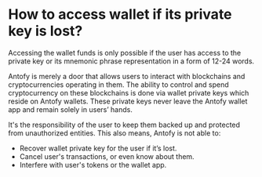 # How to access wallet if its private key is lost?

Accessing the wallet funds is only possible if the user has access to the private key or its mnemonic phrase representation in a form of 12-24 words.

Antofy is merely a door that allows users to interact with blockchains and cryptocurrencies operating in them. The ability to control and spend cryptocurrency on these blockchains is done via wallet private keys which reside on Antofy wallets. These private keys never leave the Antofy wallet app and remain solely in users’ hands.

It's the responsibility of the user to keep them backed up and protected from unauthorized entities. This also means, Antofy is not able to:

- Recover wallet private key for the user if it’s lost.
- Cancel user's transactions, or even know about them.
- Interfere with user's tokens or the wallet app.


